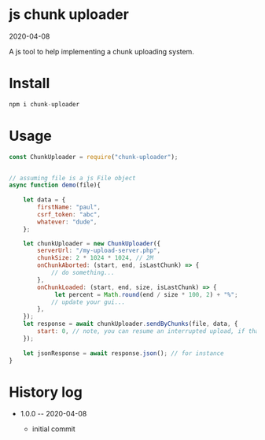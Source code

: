 js chunk uploader
=============
2020-04-08


A js tool to help implementing a chunk uploading system.



Install
============

```js 
npm i chunk-uploader
```


Usage
======



```js
const ChunkUploader = require("chunk-uploader");


// assuming file is a js File object
async function demo(file){
    
    let data = {
        firstName: "paul",        
        csrf_token: "abc",        
        whatever: "dude",        
    };

    let chunkUploader = new ChunkUploader({
        serverUrl: "/my-upload-server.php",
        chunkSize: 2 * 1024 * 1024, // 2M
        onChunkAborted: (start, end, isLastChunk) => {
            // do something...
        },
        onChunkLoaded: (start, end, size, isLastChunk) => {
             let percent = Math.round(end / size * 100, 2) + "%";
            // update your gui...
        },
    });
    let response = await chunkUploader.sendByChunks(file, data, {
        start: 0, // note, you can resume an interrupted upload, if that's the case, change start to the size of the partially uploaded file
    });
    
    let jsonResponse = await response.json(); // for instance
}
```


History log
=============

- 1.0.0 -- 2020-04-08 
    
    - initial commit

